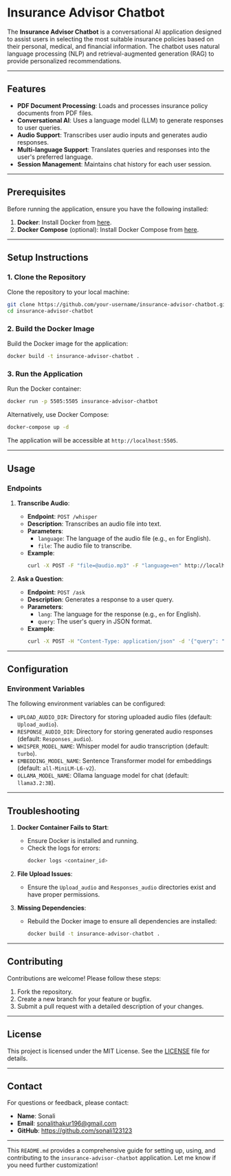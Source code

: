 

# Insurance Advisor Chatbot

The **Insurance Advisor Chatbot** is a conversational AI application designed to assist users in selecting the most suitable insurance policies based on their personal, medical, and financial information. The chatbot uses natural language processing (NLP) and retrieval-augmented generation (RAG) to provide personalized recommendations.

---

## Features

- **PDF Document Processing**: Loads and processes insurance policy documents from PDF files.
- **Conversational AI**: Uses a language model (LLM) to generate responses to user queries.
- **Audio Support**: Transcribes user audio inputs and generates audio responses.
- **Multi-language Support**: Translates queries and responses into the user's preferred language.
- **Session Management**: Maintains chat history for each user session.

---

## Prerequisites

Before running the application, ensure you have the following installed:

1. **Docker**: Install Docker from [here](https://docs.docker.com/get-docker/).
2. **Docker Compose** (optional): Install Docker Compose from [here](https://docs.docker.com/compose/install/).

---

## Setup Instructions

### 1. Clone the Repository

Clone the repository to your local machine:

```bash
git clone https://github.com/your-username/insurance-advisor-chatbot.git
cd insurance-advisor-chatbot
```

### 2. Build the Docker Image

Build the Docker image for the application:

```bash
docker build -t insurance-advisor-chatbot .
```

### 3. Run the Application

Run the Docker container:

```bash
docker run -p 5505:5505 insurance-advisor-chatbot
```

Alternatively, use Docker Compose:

```bash
docker-compose up -d
```

The application will be accessible at `http://localhost:5505`.

---

## Usage

### Endpoints

1. **Transcribe Audio**:
   - **Endpoint**: `POST /whisper`
   - **Description**: Transcribes an audio file into text.
   - **Parameters**:
     - `language`: The language of the audio file (e.g., `en` for English).
     - `file`: The audio file to transcribe.
   - **Example**:
     ```bash
     curl -X POST -F "file=@audio.mp3" -F "language=en" http://localhost:5505/whisper
     ```

2. **Ask a Question**:
   - **Endpoint**: `POST /ask`
   - **Description**: Generates a response to a user query.
   - **Parameters**:
     - `lang`: The language for the response (e.g., `en` for English).
     - `query`: The user's query in JSON format.
   - **Example**:
     ```bash
     curl -X POST -H "Content-Type: application/json" -d '{"query": "What is the best insurance policy for me?"}' http://localhost:5505/ask?lang=en
     ```

---



## Configuration

### Environment Variables

The following environment variables can be configured:

- `UPLOAD_AUDIO_DIR`: Directory for storing uploaded audio files (default: `Upload_audio`).
- `RESPONSE_AUDIO_DIR`: Directory for storing generated audio responses (default: `Responses_audio`).
- `WHISPER_MODEL_NAME`: Whisper model for audio transcription (default: `turbo`).
- `EMBEDDING_MODEL_NAME`: Sentence Transformer model for embeddings (default: `all-MiniLM-L6-v2`).
- `OLLAMA_MODEL_NAME`: Ollama language model for chat (default: `llama3.2:3B`).

---

## Troubleshooting

1. **Docker Container Fails to Start**:
   - Ensure Docker is installed and running.
   - Check the logs for errors:
     ```bash
     docker logs <container_id>
     ```

2. **File Upload Issues**:
   - Ensure the `Upload_audio` and `Responses_audio` directories exist and have proper permissions.

3. **Missing Dependencies**:
   - Rebuild the Docker image to ensure all dependencies are installed:
     ```bash
     docker build -t insurance-advisor-chatbot .
     ```

---

## Contributing

Contributions are welcome! Please follow these steps:

1. Fork the repository.
2. Create a new branch for your feature or bugfix.
3. Submit a pull request with a detailed description of your changes.

---

## License

This project is licensed under the MIT License. See the [LICENSE](LICENSE) file for details.

---

## Contact

For questions or feedback, please contact:

- **Name**: Sonali
- **Email**: sonalithakur196@gmail.com
- **GitHub**: https://github.com/sonali123123

---

This `README.md` provides a comprehensive guide for setting up, using, and contributing to the `insurance-advisor-chatbot` application. Let me know if you need further customization!
